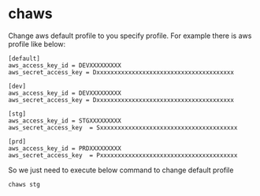 # chaws
Change aws default profile to you specify profile.
For example there is aws profile like below:
```
[default]
aws_access_key_id = DEVXXXXXXXXX
aws_secret_access_key = Dxxxxxxxxxxxxxxxxxxxxxxxxxxxxxxxxxxxxxxx

[dev]
aws_access_key_id = DEVXXXXXXXXX
aws_secret_access_key = Dxxxxxxxxxxxxxxxxxxxxxxxxxxxxxxxxxxxxxxx

[stg]
aws_access_key_id = STGXXXXXXXXX
aws_secret_access_key  = Sxxxxxxxxxxxxxxxxxxxxxxxxxxxxxxxxxxxxxxx

[prd]
aws_access_key_id = PRDXXXXXXXXX
aws_secret_access_key  = Pxxxxxxxxxxxxxxxxxxxxxxxxxxxxxxxxxxxxxxx

```
So we just need to execute below command to change default profile
```
chaws stg 
```

